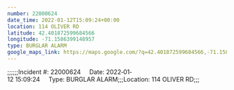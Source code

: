 ```yaml
---
number: 22000624
date_time: 2022-01-12T15:09:24+00:00
location: 114 OLIVER RD
latitude: 42.401872599684566
longitude: -71.1586399148957
type: BURGLAR ALARM
google_maps_link: https://maps.google.com/?q=42.401872599684566,-71.1586399148957
---
```


;;;;;;Incident #: 22000624     Date: 2022‐01‐12 15:09:24     Type: BURGLAR ALARM;;;Location: 114 OLIVER RD;;;
